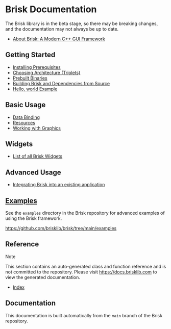 # Brisk Documentation

The Brisk library is in the beta stage, so there may be breaking changes, and the documentation may not always be up to date.

* [About Brisk: A Modern C++ GUI Framework](about.md)

## Getting Started

* [Installing Prerequisites](getting_started/prerequisites.md)
* [Choosing Architecture (Triplets)](getting_started/triplets.md)
* [Prebuilt Binaries](getting_started/prebuilt_binaries.md)
* [Building Brisk and Dependencies from Source](getting_started/building.md)
* [Hello, world Example](getting_started/hello_world.md)

## Basic Usage

* [Data Binding](basic/binding.md)
* [Resources](basic/resources.md)
* [Working with Graphics](basic/graphics.md)

## Widgets

* [List of all Brisk Widgets](widgets/all.md)

## Advanced Usage

* [Integrating Brisk into an existing application](advanced/integrating.md)

## [Examples](other_examples.md)

See the `examples` directory in the Brisk repository for advanced examples of using the Brisk framework.

https://github.com/brisklib/brisk/tree/main/examples

## Reference

> [!note] 
> This section contains an auto-generated class and function reference and is not committed to the repository. Please visit https://docs.brisklib.com to view the generated documentation.

* [Index](auto/refindex.md)

## Documentation

This documentation is built automatically from the `main` branch of the Brisk repository.
